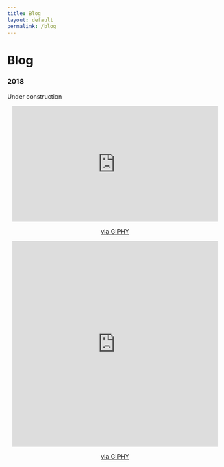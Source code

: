 ```yaml
---
title: Blog
layout: default
permalink: /blog
---
```


# Blog

### 2018

Under construction
<center><iframe src="https://giphy.com/embed/3o7aCWDyW0PJCsxHna" width="480" height="270" frameBorder="0" class="giphy-embed" allowFullScreen></iframe><p><a href="https://giphy.com/gifs/textbackpack-green-bay-packers-randall-cobb-3o7aCWDyW0PJCsxHna">via GIPHY</a></p></center>

<center><iframe src="https://giphy.com/embed/3o6fJ8bXjuS5nEIlxK" width="480" height="480" frameBorder="0" class="giphy-embed" allowFullScreen></iframe><p><a href="https://giphy.com/gifs/alaskaairlines-3o6fJ8bXjuS5nEIlxK">via GIPHY</a></p></center>
